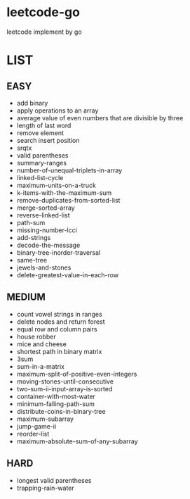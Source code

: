 # leetcode-go
leetcode implement by go

# LIST

## EASY
- add binary
- apply operations to an array
- average value of even numbers that are divisible by three
- length of last word
- remove element
- search insert position
- srqtx
- valid parentheses
- summary-ranges
- number-of-unequal-triplets-in-array
- linked-list-cycle
- maximum-units-on-a-truck
- k-items-with-the-maximum-sum
- remove-duplicates-from-sorted-list
- merge-sorted-array
- reverse-linked-list
- path-sum
- missing-number-lcci
- add-strings
- decode-the-message
- binary-tree-inorder-traversal
- same-tree
- jewels-and-stones
- delete-greatest-value-in-each-row


## MEDIUM
- count vowel strings in ranges
- delete nodes and return forest
- equal row and column pairs
- house robber
- mice and cheese
- shortest path in binary matrix
- 3sum
- sum-in-a-matrix
- maximum-split-of-positive-even-integers
- moving-stones-until-consecutive
- two-sum-ii-input-array-is-sorted
- container-with-most-water
- minimum-falling-path-sum
- distribute-coins-in-binary-tree
- maximum-subarray
- jump-game-ii
- reorder-list
- maximum-absolute-sum-of-any-subarray

## HARD
- longest valid parentheses
- trapping-rain-water
